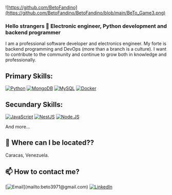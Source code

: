 ![https://github.com/BetoFandino](https://github.com/BetoFandino/BetoFandino/blob/main/BeTo_Game3.png)
### Hello strangers 👋 Electronic engineer, Python development and backend programmer
<!--
**BetoFandino/BetoFandino** is a ✨ _special_ ✨ repository because its `README.md` (this file) appears on your GitHub profile.

Here are some ideas to get you started:

- 🔭 I’m currently working on ...
- 🌱 I’m currently learning ...
- 👯 I’m looking to collaborate on ...
- 🤔 I’m looking for help with ...
- 💬 Ask me about ...
- 📫 How to reach me: ...
- 😄 Pronouns: ...
- ⚡ Fun fact: ...
-->
I am a professional software developer and electronics engineer. My forte is backend programming and DevOps (more than a branch is a culture). I want to contribute to the community and continue to grow both in knowledge and professionally.


## Primary Skills:
[![Python](https://img.shields.io/badge/Python-0000FF?style=for-the-badge&logo=python&logoColor=white&labelColor=101010)]()
[![MongoDB](https://img.shields.io/badge/MongoDB-47A248?style=for-the-badge&logo=mongodb&logoColor=white&labelColor=101010)]()
[![MySQL](https://img.shields.io/badge/MySQL-4479A1?style=for-the-badge&logo=mysql&logoColor=white&labelColor=101010)]()
[![Docker](https://img.shields.io/badge/Docker-00BFFF?style=for-the-badge&logo=docker&logoColor=white&labelColor=101010)]()
</br>
## Secundary Skills:
[![JavaScript](https://img.shields.io/badge/JavaScript-F7DF1E?style=for-the-badge&logo=javascript&logoColor=white&labelColor=101010)]()
[![NestJS](https://img.shields.io/badge/NestJS-A52A2A?style=for-the-badge&logo=nestjs&logoColor=white&labelColor=101010)]()
[![Node.JS](https://img.shields.io/badge/Node.JS-339933?style=for-the-badge&logo=node.js&logoColor=white&labelColor=101010)]()

And more...

## 🤔 Where can I be located?? 
Caracas, Venezuela.</br>
## 📫 How to contact me?
[![Email](https://img.shields.io/badge/beto3971@gmail.com-my_personal_email_(slow_response)-D14836?style=for-the-badge&logo=gmail&logoColor=white&labelColor=101010)](mailto:beto3971@gmail.com)
[![LinkedIn](https://img.shields.io/badge/LinkedIn-Jorge_Fandiño-0077B5?style=for-the-badge&logo=linkedin&logoColor=white&labelColor=101010)](https://www.linkedin.com/in/jorge-alberto-fandi%C3%B1o-santana-a72868163/)
